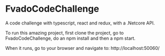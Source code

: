 # FvadoCodeChallenge
A code challenge with typescript, react and redux, with a .Netcore API.

To run this amazing project, first clone the project, go to FvadoCodeChallenge, do an npm install and then a npm start.

When it runs, go to your browser and navigate to: http://localhost:50060/
